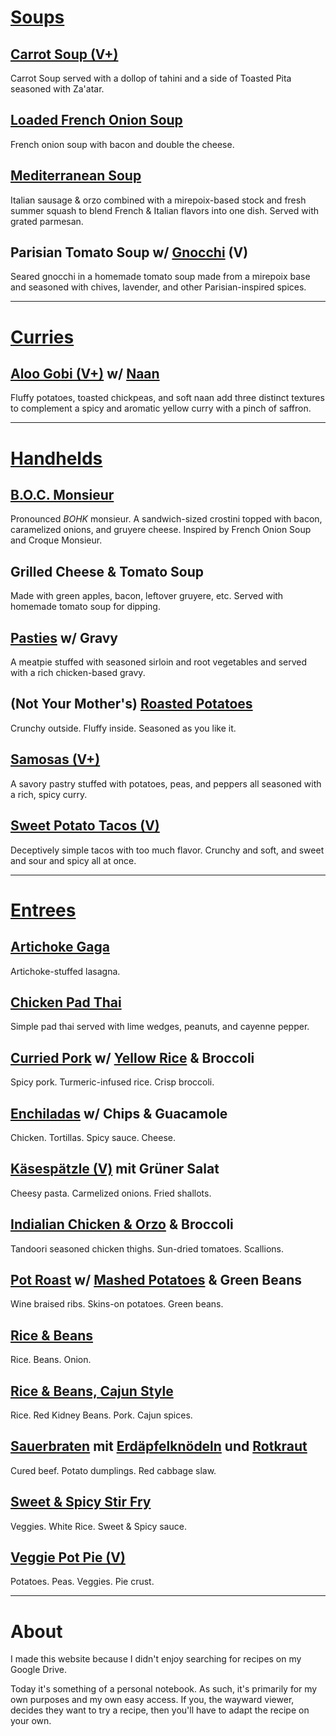 
# [Soups](recipes/soups.md)


## [Carrot Soup (V+)](recipes/soups.md#carrot-soup)

Carrot Soup served with a dollop of tahini and a side of Toasted Pita seasoned with Za'atar.


## [Loaded French Onion Soup](recipes/soups.md#loaded-french-onion-soup)

French onion soup with bacon and double the cheese.


## [Mediterranean Soup](recipes/soups.md#mediterannean-soup)

Italian sausage & orzo combined with a mirepoix-based stock and fresh summer squash to blend French & Italian flavors into one dish. Served with grated parmesan.


## Parisian Tomato Soup w/ [Gnocchi](recipes/sides.md#gnocchi) (V)

Seared gnocchi in a homemade tomato soup made from a mirepoix base and seasoned with chives, lavender, and other Parisian-inspired spices.


---

# [Curries](recipes/curries.md)


## [Aloo Gobi (V+)](recipes/curries.md#aloo-gobi) w/ [Naan](recipes/breads.md#naan)

Fluffy potatoes, toasted chickpeas, and soft naan add three distinct textures to complement a spicy and aromatic yellow curry with a pinch of saffron.


---

# [Handhelds](recipes/handhelds.md)


## [B.O.C. Monsieur](recipes/handhelds.md#boc-monsieur)

Pronounced *BOHK* monsieur. A sandwich-sized crostini topped with bacon, caramelized onions, and gruyere cheese. Inspired by French Onion Soup and Croque Monsieur.


## Grilled Cheese & Tomato Soup

Made with green apples, bacon, leftover gruyere, etc. Served with homemade tomato soup for dipping.


## [Pasties](recipes/handhelds.md#pasties) w/ Gravy

A meatpie stuffed with seasoned sirloin and root vegetables and served with a rich chicken-based gravy.


## (Not Your Mother's) [Roasted Potatoes](recipes/sides.md#roasted-potatoes)

Crunchy outside. Fluffy inside. Seasoned as you like it.


## [Samosas (V+)](recipes/handhelds.md#samosas)

A savory pastry stuffed with potatoes, peas, and peppers all seasoned with a rich, spicy curry.


## [Sweet Potato Tacos (V)](recipes/handhelds.md#sweet-potato-tacos)

Deceptively simple tacos with too much flavor. Crunchy and soft, and sweet and sour and spicy all at once.


---

# [Entrees](recipes/entrees.md)


## [Artichoke Gaga](recipes/entrees.md#artichoke-gaga)

Artichoke-stuffed lasagna.


## [Chicken Pad Thai](recipes/entrees.md#chicken-pad-thai)

Simple pad thai served with lime wedges, peanuts, and cayenne pepper.


## [Curried Pork](recipes/entrees.md#curried-pork) w/ [Yellow Rice](recipes/sides.md#yellow-rice) & Broccoli

Spicy pork. Turmeric-infused rice. Crisp broccoli.


## [Enchiladas](recipes/entrees.md#enchiladas) w/ Chips & Guacamole

Chicken. Tortillas. Spicy sauce. Cheese.


## [Käsespätzle (V)](recipes/entrees.md#kasespatzle) mit Grüner Salat

Cheesy pasta. Carmelized onions. Fried shallots.


## [Indialian Chicken & Orzo](recipes/entrees.md#indialian-chicken-orzo) & Broccoli

Tandoori seasoned chicken thighs. Sun-dried tomatoes. Scallions.


## [Pot Roast](recipes/entrees.md#pot-roast) w/ [Mashed Potatoes](recipes/sides.md#mashed-potatoes) & Green Beans

Wine braised ribs. Skins-on potatoes. Green beans.


## [Rice & Beans](recipes/entrees.md#rice-beans)

Rice. Beans. Onion.


## [Rice & Beans, Cajun Style](recipes/entrees.md#rice-beans-cajun-style)

Rice. Red Kidney Beans. Pork. Cajun spices.


## [Sauerbraten](recipes/entrees.md#sauerbraten) mit [Erdäpfelknödeln](recipes/sides.md#potato-dumplings) und [Rotkraut](recipes/sides.md#rotkraut)

Cured beef. Potato dumplings. Red cabbage slaw.


## [Sweet & Spicy Stir Fry](recipes/entrees.md#stir-fry)

Veggies. White Rice. Sweet & Spicy sauce.


## [Veggie Pot Pie (V)](recipes/entrees.md#veggie-pot-pie)

Potatoes. Peas. Veggies. Pie crust.


---

# About

I made this website because I didn't enjoy searching for recipes on my Google Drive.

Today it's something of a personal notebook. As such, it's primarily for my own purposes and my own easy access. If you, the wayward viewer, decides they want to try a recipe, then you'll have to adapt the recipe on your own.
